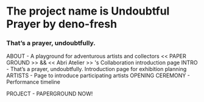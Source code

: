 # The project name is Undoubtful Prayer by deno-fresh

### That’s a prayer, undoubtfully.

ABOUT - A playground for adventurous artists and collectors << PAPER GROUND >> && << Abri Atelier >> 's Collaboration introduction page
INTRO - That’s a prayer, undoubtfully. Introduction page for exhibition planning
ARTISTS - Page to introduce participating artists
OPENING CEREMONY - Performance timeline

PROJECT - PAPERGROUND NOW!


